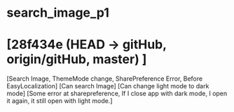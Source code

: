 # search_image_p1
# [28f434e (HEAD -> gitHub, origin/gitHub, master) ]
[Search Image, ThemeMode change, SharePreference Error, Before EasyLocalization]
[Can search Image]
[Can change light mode to dark mode]
[Some error at sharepreference, If I close app with dark mode, I open it again, it still open with light mode.]


